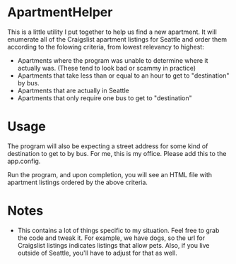 # ApartmentHelper

This is a little utility I put together to help us find a new apartment.  It will enumerate all of the Craigslist apartment listings for Seattle and order them according to the folowing criteria, from lowest relevancy to highest:

- Apartments where the program was unable to determine where it actually was. (These tend to look bad or scammy in practice)
- Apartments that take less than or equal to an hour to get to "destination" by bus.
- Apartments that are actually in Seattle
- Apartments that only require one bus to get to "destination"

# Usage
The program will also be expecting a street address for some kind of destination to get to by bus.  For me, this is my office.  Please add this to the app.config.

Run the program, and upon completion, you will see an HTML file with apartment listings ordered by the above criteria.

# Notes
- This contains a lot of things specific to my situation. Feel free to grab the code and tweak it. For example, we have dogs, so the url for Craigslist listings indicates listings that allow pets. Also, if you live outside of Seattle, you'll have to adjust for that as well.
